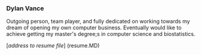 ### Dylan Vance

Outgoing person, team player, and fully dedicated on working towards my dream of opening my own computer business. Eventually would like to achieve getting my master's degree;s in computer science and biostatistics.

[*address to resume file*] (resume.MD)
